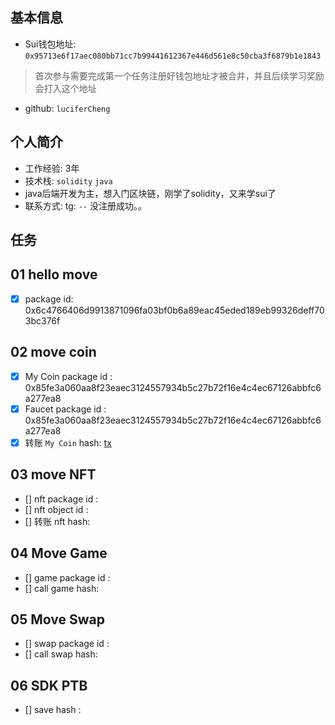 ## 基本信息
- Sui钱包地址: `0x95713e6f17aec080bb71cc7b99441612367e446d561e8c50cba3f6879b1e1843`
> 首次参与需要完成第一个任务注册好钱包地址才被合并，并且后续学习奖励会打入这个地址
- github: `luciferCheng`

## 个人简介
- 工作经验: 3年
- 技术栈: `solidity` `java`
- java后端开发为主，想入门区块链，刚学了solidity，又来学sui了
- 联系方式: tg: `--` 没注册成功。。

## 任务

##   01 hello move  
- [x] package id: 0x6c4766406d9913871096fa03bf0b6a89eac45eded189eb99326deff703bc376f

##   02 move coin
- [x] My Coin package id : 0x85fe3a060aa8f23eaec3124557934b5c27b72f16e4c4ec67126abbfc6a277ea8
- [x] Faucet package id : 0x85fe3a060aa8f23eaec3124557934b5c27b72f16e4c4ec67126abbfc6a277ea8
- [x] 转账 `My Coin` hash: [tx](https://testnet.suivision.xyz/txblock/tW298j5h7M5FHgxmThUFVRT6CNAfNeXhXYhJum4xexf)

##   03 move NFT
- [] nft package id :
- [] nft object id : 
- [] 转账 nft  hash:

##   04 Move Game
- [] game package id :
- [] call game hash:

##   05 Move Swap
- [] swap package id :
- [] call swap hash:

##   06 SDK PTB
- [] save hash :
